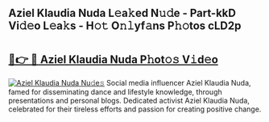 ## Aziel Klaudia Nuda L𝚎a𝚔ed N𝚞𝚍e - Part-kkD Vi𝚍𝚎o L𝚎a𝚔s - H𝚘𝚝 O𝚗𝚕yf𝚊ns P𝚑𝚘tos cLD2p

# <h2><a href="http://kf6kev.oniu.top/?m=Aziel+Klaudia+Nuda">🔗👉 🔴 Aziel Klaudia Nuda P𝚑ot𝚘𝚜 V𝚒d𝚎o</a></h2>

[![Aziel Klaudia Nuda Nu𝚍e𝚜](https://i.imgur.com/0qMVB7G.gif)](http://kf6kev.oniu.top/?m=Aziel+Klaudia+Nuda)
Social media influencer Aziel Klaudia Nuda, famed for disseminating dance and lifestyle knowledge, through presentations and personal blogs. Dedicated activist Aziel Klaudia Nuda, celebrated for their tireless efforts and passion for creating positive change.  
